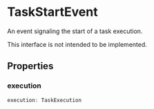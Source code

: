 # TaskStartEvent

An event signaling the start of a task execution.

This interface is not intended to be implemented.

## Properties

### execution

```typescript
execution: TaskExecution
```

[TaskExecution]: TaskExecution.md
